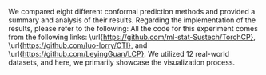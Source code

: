 We compared eight different conformal prediction methods and provided a summary and analysis of their results. Regarding the implementation of the results, please refer to the following: All the code for this experiment comes from the following links:
\url{https://github.com/ml-stat-Sustech/TorchCP},
\url{https://github.com/luo-lorry/CTI}, and
\url{https://github.com/LeyingGuan/LCP}. We utilized 12 real-world datasets, and here, we primarily showcase the visualization process.
